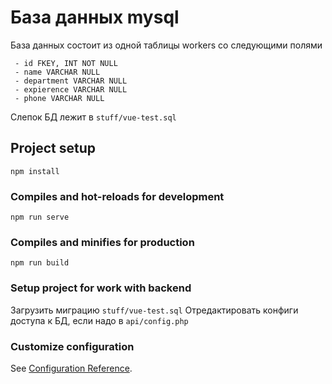 # База данных mysql
База данных состоит из одной таблицы workers со следующими полями
``` 
 - id FKEY, INT NOT NULL
 - name VARCHAR NULL
 - department VARCHAR NULL
 - expierence VARCHAR NULL
 - phone VARCHAR NULL
```
Слепок БД лежит в `stuff/vue-test.sql`

## Project setup
```
npm install
```

### Compiles and hot-reloads for development
```
npm run serve
```

### Compiles and minifies for production
```
npm run build
```

### Setup project for work with backend
Загрузить миграцию `stuff/vue-test.sql`
Отредактировать конфиги доступа к БД, если надо в `api/config.php`

### Customize configuration
See [Configuration Reference](https://cli.vuejs.org/config/).
